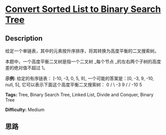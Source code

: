 # [Convert Sorted List to Binary Search Tree][title]

## Description

给定一个单链表，其中的元素按升序排序，将其转换为高度平衡的二叉搜索树。

本题中，一个高度平衡二叉树是指一个二叉树 _每个节点  _的左右两个子树的高度差的绝对值不超过 1。

**示例:**
            给定的有序链表： [-10, -3, 0, 5, 9],        一个可能的答案是：[0, -3, 9, -10, null, 5], 它可以表示下面这个高度平衡二叉搜索树：              0         / \       -3   9       /   /     -10  5    


**Tags:** Tree, Binary Search Tree, Linked List, Divide and Conquer, Binary Tree

**Difficulty:** Medium

## 思路

[title]: https://leetcode-cn.com/problems/convert-sorted-list-to-binary-search-tree
